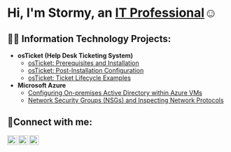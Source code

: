 <h1>Hi, I'm Stormy, an <a href="https://linkedin.com/in/Stormy Brinkley">IT Professional</a>☺</h1>

<h2>👨‍💻 Information Technology Projects:</h2>

- <b>osTicket (Help Desk Ticketing System)</b>
  - [osTicket: Prerequisites and Installation](https://github.com/StormyBrinkley/osticket-prereqs)
  - [osTicket: Post-Installation Configuration](https://github.com/StormyBrinkley/post-install-config)
  - [osTicket: Ticket Lifecycle Examples](https://github.com/StormyBrinkley/ticket-lifecycle)
- <b>Microsoft Azure</b>
  - [Configuring On-premises Active Directory within Azure VMs](https://github.com/StormyBrinkley/configure-ad)
  - [Network Security Groups (NSGs) and Inspecting Network Protocols](https://github.com/StormyBrinkley/azure-network-protocols)

<h2>🤳Connect with me:</h2>

[<img align="left" alt="Josh | Twitter" width="22px" src="https://cdn.jsdelivr.net/npm/simple-icons@v3/icons/twitter.svg" />][twitter]
[<img align="left" alt="Josh | LinkedIn" width="22px" src="https://cdn.jsdelivr.net/npm/simple-icons@v3/icons/linkedin.svg" />][linkedin]
[<img align="left" alt="Josh | Instagram" width="22px" src="https://cdn.jsdelivr.net/npm/simple-icons@v3/icons/instagram.svg" />][instagram]

[twitter]: https://twitter.com/
[instagram]: https://www.instagram.com/
[linkedin]: https://linkedin.com/in/StormyBrinkley
